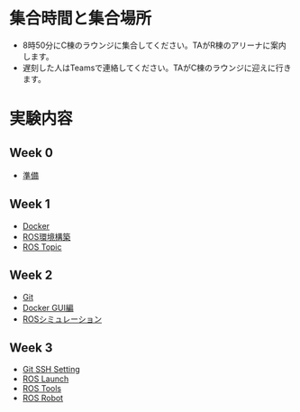 # 集合時間と集合場所
- 8時50分にC棟のラウンジに集合してください。TAがR棟のアリーナに案内します。
- 遅刻した人はTeamsで連絡してください。TAがC棟のラウンジに迎えに行きます。

# 実験内容
## Week 0
- [準備](https://stl-apu.github.io/advanced_experiment/preparetions)

## Week 1
- [Docker](https://stl-apu.github.io/advanced_experiment/docker)
- [ROS環境構築](https://stl-apu.github.io/advanced_experiment/ros_installation)
- [ROS Topic](https://stl-apu.github.io/advanced_experiment/basics)

## Week 2
- [Git](https://stl-apu.github.io/advanced_experiment/git)
- [Docker GUI編](https://stl-apu.github.io/advanced_experiment/docker_gui)
- [ROSシミュレーション](https://stl-apu.github.io/advanced_experiment/ros_docker)


## Week 3
- [Git SSH Setting](https://stl-apu.github.io/advanced_experiment/git2)
- [ROS Launch](https://stl-apu.github.io/advanced_experiment/ros_launch)
- [ROS Tools](https://stl-apu.github.io/advanced_experiment/ros_tools)
- [ROS Robot](https://stl-apu.github.io/advanced_experiment/ros_robot)
